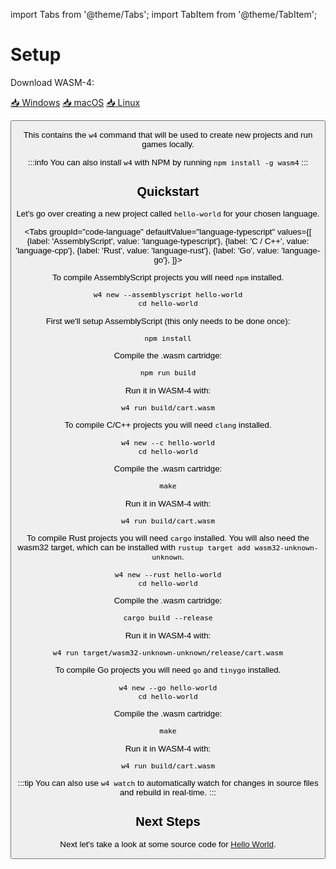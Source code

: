import Tabs from '@theme/Tabs';
import TabItem from '@theme/TabItem';

# Setup

Download WASM-4:

<p>
<a href="pathname:///download/wasm4-windows.zip" className="button button--primary button--outline button--lg margin--md">📥 Windows</a>
<a href="pathname:///download/wasm4-macos.zip" className="button button--primary button--outline button--lg margin--md">📥 macOS</a>
<a href="pathname:///download/wasm4-linux.zip" className="button button--primary button--outline button--lg margin--md">📥 Linux</a>
</p>

<Button/>

This contains the `w4` command that will be used to create new projects and run games locally.

:::info
You can also install `w4` with NPM by running `npm install -g wasm4`
:::

## Quickstart

Let's go over creating a new project called `hello-world` for your chosen language.

<Tabs
    groupId="code-language"
    defaultValue="language-typescript"
    values={[
        {label: 'AssemblyScript', value: 'language-typescript'},
        {label: 'C / C++', value: 'language-cpp'},
        {label: 'Rust', value: 'language-rust'},
        {label: 'Go', value: 'language-go'},
    ]}>

<TabItem value="language-typescript">

To compile AssemblyScript projects you will need `npm` installed.

```shell
w4 new --assemblyscript hello-world
cd hello-world
```

First we'll setup AssemblyScript (this only needs to be done once):

```shell
npm install
```

Compile the .wasm cartridge:

```shell
npm run build
```

Run it in WASM-4 with:

```shell
w4 run build/cart.wasm
```

</TabItem>

<TabItem value="language-cpp">

To compile C/C++ projects you will need `clang` installed.

```shell
w4 new --c hello-world
cd hello-world
```

Compile the .wasm cartridge:

```shell
make
```

Run it in WASM-4 with:

```shell
w4 run build/cart.wasm
```

</TabItem>

<TabItem value="language-rust">

To compile Rust projects you will need `cargo` installed. You will also need the wasm32 target,
which can be installed with `rustup target add wasm32-unknown-unknown`.

```shell
w4 new --rust hello-world
cd hello-world
```

Compile the .wasm cartridge:

```shell
cargo build --release
```

Run it in WASM-4 with:

```shell
w4 run target/wasm32-unknown-unknown/release/cart.wasm
```

</TabItem>

<TabItem value="language-go">

To compile Go projects you will need `go` and `tinygo` installed.

```shell
w4 new --go hello-world
cd hello-world
```

Compile the .wasm cartridge:

```shell
make
```

Run it in WASM-4 with:

```shell
w4 run build/cart.wasm
```

</TabItem>

</Tabs>

:::tip
You can also use `w4 watch` to automatically watch for changes in source files and rebuild in real-time.
:::

## Next Steps

Next let's take a look at some source code for [Hello World](/docs/getting-started/hello-world).
